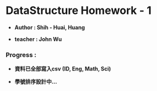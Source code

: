 # DataStructure Homework - 1

- **Author : Shih - Huai, Huang**

- **teacher : John Wu**

### Progress :

- **資料已全部寫入csv (ID, Eng, Math, Sci)**

- **學號排序設計中...**